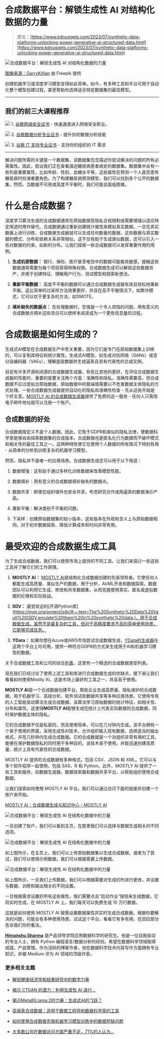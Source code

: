 # 合成数据平台：解锁生成性 AI 对结构化数据的力量

> 原文：[https://www.kdnuggets.com/2023/07/synthetic-data-platforms-unlocking-power-generative-ai-structured-data.html](https://www.kdnuggets.com/2023/07/synthetic-data-platforms-unlocking-power-generative-ai-structured-data.html)

![合成数据平台：解锁生成性 AI 对结构化数据的力量](../Images/41df866de53a1c796dd3b517b32012d5.png)

[图像来源：GarryKillian](https://www.freepik.com/free-vector/big-data-background_9136685.htm#page=2&query=Synthetic%20Data&position=22&from_view=search&track=ais) 由 Freepik 提供

创建机器学习或深度学习模型变得如此简单。如今，有多种工具和平台可用于自动化整个模型创建过程，甚至帮助你选择适合特定数据集的最佳模型。

* * *

## 我们的前三大课程推荐

![](../Images/0244c01ba9267c002ef39d4907e0b8fb.png) 1\. [谷歌网络安全证书](https://www.kdnuggets.com/google-cybersecurity) - 快速通道进入网络安全职业。

![](../Images/e225c49c3c91745821c8c0368bf04711.png) 2\. [谷歌数据分析专业证书](https://www.kdnuggets.com/google-data-analytics) - 提升你的数据分析技能

![](../Images/0244c01ba9267c002ef39d4907e0b8fb.png) 3\. [谷歌 IT 支持专业证书](https://www.kdnuggets.com/google-itsupport) - 支持你的组织的 IT 需求

* * *

解决问题所需的关键是一个数据集，该数据集包含描述你尝试解决的问题的所有必需属性。因此，假设我们正在查看描述糖尿病患者病史的数据集。数据集中会有一些列是重要属性，比如年龄、性别、血糖水平等，这些属性在预测一个人是否患有糖尿病时扮演重要角色。为了构建糖尿病预测模型，我们可以找到多个公开的数据集。然而，当数据不可用或高度不平衡时，我们可能会面临困难。

# 什么是合成数据？

深度学习算法生成的合成数据通常在原始数据受隐私合规限制或需要增强以适应特定用途时用作替代。合成数据通过重新创建统计属性来模拟真实数据。一旦在真实数据上进行训练，合成数据生成器就可以生成任何数量的数据，这些数据与真实数据的模式、分布和依赖关系非常相似。这不仅有助于生成类似数据，还可以引入一些对数据的约束，如新的分布。让我们探索一些合成数据可以发挥重要作用的用例。

1.  **生成机密数据：** 银行、保险、医疗甚至电信中的数据可能极其敏感。接触这些数据通常需要为每个项目获得特殊权限。合成数据生成可以解锁这些数据资产，并用于创建特征、理解用户行为、测试模型和探索新想法。

1.  **重新平衡数据：** 高度不平衡的数据可以通过合成数据生成器有效且轻松地重新平衡。这比简单的过采样方法效果更好，并且在高不平衡情况下，如欺诈模式，它可以优于更复杂的方法，如SMOTE。

1.  **填补缺失的数据点：** 在处理数据时，空值是一个令人烦恼的问题。用有意义的合成数据点填补这些空白可以使样本阅读成为一个更有信息量的过程。

# 合成数据是如何生成的？

生成式AI模型在合成数据生产中至关重要，因为它们是专门在原始数据集上训练的，可以复制其特征和统计属性。生成式AI模型，如生成对抗网络（GANs）或变分自编码器（VAEs），理解底层数据并生成逼真且具有代表性的合成实例。

目前有许多开源和闭源的合成数据生成器，有些比其他的更好。在评估合成数据生成器的性能时，重要的是要关注两个方面：准确性和隐私。准确性需要高，但合成数据不应过度拟合原始数据，原始数据中的极端值需要以不危害数据主体隐私的方式处理。一些合成数据生成器提供自动化的隐私和准确性检查 - 先从这些开始是个好主意。[MOSTLY AI 的合成数据生成器](https://mostly.ai/synthetic-data-platform/generate-synthetic-data)提供了免费的这一服务 - 任何人只需用电子邮件地址就可以注册一个账户。

## 合成数据的好处

合成数据按定义不是个人数据。因此，它免于GDPR和类似的隐私法律，使数据科学家能够自由探索数据集的合成版本。合成数据也是匿名化行为数据而不破坏模式和相关性的最佳工具之一。这两种特性使它在使用个人数据的所有情况下特别有用 - 从简单的分析到训练复杂的机器学习模型。

然而，隐私并不是唯一的应用场景。合成数据生成还可以用于以下用途：

1.  数据增强：这有助于通过多样化训练数据来改善模型性能。

1.  数据填补：用有意义的合成数据填补缺失的数据点。

1.  数据共享：即使在组织墙外也安全共享。考虑研究合作或用逼真的数据演示产品。

1.  重新平衡：解决类别不平衡的问题。

1.  下采样：创建原始数据集的较小版本，这些版本在外观和含义上与原始数据相同。对于初步数据探索、降低计算成本和时间非常有用。

# 最受欢迎的合成数据生成工具

为了生成合成数据，我们可以使用市场上提供的不同工具。让我们来探讨一些这些工具并了解它们的工作原理。

1.  **MOSTLY AI：** [MOSTLY AI](https://mostly.ai/)是结构化合成数据创建的先驱领导者。它使任何人都能生成高质量、类似生产的数据，用于分析、AI/ML开发和数据探索。数据团队可以利用它生成、修改和共享数据集，从而克服使用真实、匿名或虚拟数据的伦理和实际挑战。

1.  **SDV：** 最受欢迎的[开源Python库](https://pypi.org/project/sdv/#:~:text=The%20Synthetic%20Data%20Vault%20(SDV,emulate%20them%20in%20synthetic%20data.)，用于合成数据生成。虽然不是最复杂的工具，但对于高精度要求不高的简单使用场景，它能够完成任务。

1.  **YData：** 如果你想在Azure或AWS市场尝试合成数据生成，[YData的生成器](https://ydata.ai/ydata-fabric-free-trial)在这两个平台上均可用，提供一种符合GDPR的方式来生成用于AI和机器学习模型的数据。

关于合成数据工具和公司的综合[列表](https://syntheticdata.carrd.co/)，这里有一个精选的合成数据类型列表。

现在我们已经讨论了使用上述工具和库进行合成数据生成的优缺点，接下来让我们看看如何使用Mostly AI，这是市场上最好的工具之一，并且易于使用。

**MOSTLY AI**是一个合成数据创建平台，帮助企业生成高质量、隐私保护的合成数据，用于机器学习、高级分析、软件测试和数据共享等多种应用场景。它使用专有的人工智能驱动算法生成合成数据，该算法学习原始数据的统计特征，如相关性、分布和属性。这使得**MOSTLY AI**能够生成在统计上代表实际数据的合成数据，同时保护数据主体的隐私。

它的合成数据不仅是私密的，而且使用简单，可以在几分钟内生成。该平台拥有一个易于使用的界面，采用生成性AI技术，允许组织输入现有数据，选择适当的输出格式，并在几秒钟内生成合成数据。它的合成数据是一个对组织非常有用的工具，能够在保护数据隐私的同时用于多种目的。该技术易于使用，并能迅速创建高质量、统计上具有代表性的合成数据。

MOSTLY AI 提供的合成数据有多种格式，包括 CSV、JSON 和 XML。它可以与多个软件程序一起使用，包括 SAS、R 和 Python。此外，MOSTLY AI 提供了一些工具和服务，如数据生成器、数据探索器和数据共享平台，以帮助组织使用合成数据。

让我们探索如何使用 MOSTLY AI 平台。我们可以通过访问下面的链接并创建一个账户来开始。

[MOSTLY AI：合成数据生成与知识中心 - MOSTLY AI](https://mostly.ai/)

![合成数据平台：解锁生成性 AI 在结构化数据中的力量](../Images/954cf53238526ee7cdc1736e243d8a7e.png)

一旦创建了账户，我们可以看到主页，在那里我们可以选择与数据生成相关的不同选项。

![合成数据平台：解锁生成性 AI 在结构化数据中的力量](../Images/2fc95c423d9a581691391fe901f6e75c.png)

如上图所示，在主页上，我们可以上传原始数据集以生成合成数据，或者为了尝试，我们可以使用示例数据。我们可以根据需要上传数据。

![合成数据平台：解锁生成性 AI 在结构化数据中的力量](../Images/7133ad54b0c37e6acff832b5a35ccb66.png)

如上图所示，一旦我们上传数据，我们可以根据需要对生成的列进行更改，并设置与数据、训练和输出相关的不同设置。

一旦根据需求设置好所有这些属性，我们需要点击“启动作业”按钮来生成数据，它将实时生成。在 MOSTLY AI 上，我们每天可以免费生成 10 万行数据。

这就是如何使用 MOSTLY AI 按需设置数据属性并实时生成合成数据。根据你要解决的问题，可能会有多种使用场景。试试这个平台，看看它有多有用，在回应部分告诉我们你的看法。

**[Himanshu Sharma](https://www.linkedin.com/in/himanshusharmads/)** 是产品领导学院应用数据科学的研究生。他是一位自我驱动的专业人士，拥有 Python 编程语言/数据分析的经验。希望在数据科学领域取得成就。产品管理。作为活跃的博客作者，他在数据科学技术内容写作方面拥有专业知识，并被 Medium 评为 AI 领域的顶级作家。

### 更多相关主题

+   [解锁健康经济学和结果研究中的数字力量](https://www.kdnuggets.com/2023/07/unlocking-power-numbers-health-economics-outcomes-research.html)

+   [揭示 CTGAN 的潜力：利用生成性 AI 进行…](https://www.kdnuggets.com/2023/04/unveiling-potential-ctgan-harnessing-generative-ai-synthetic-data.html)

+   [揭示Meta的Llama 2的力量：生成式AI的飞跃？](https://www.kdnuggets.com/2023/07/unveiling-power-metas-llama-2-leap-forward-generative-ai.html)

+   [高保真合成数据：适用于数据工程师和数据科学家的工具](https://www.kdnuggets.com/2022/tonic-high-fidelity-synthetic-data-engineers-scientists-alike.html)

+   [如何使用合成数据克服机器学习模型训练中的数据短缺问题](https://www.kdnuggets.com/2022/03/synthetic-data-overcome-data-shortages-machine-learning-model-training.html)

+   [大多数公司在数据访问方面严重不足，71%的人认为…](https://www.kdnuggets.com/2023/07/mostly-data-access-severely-lacking-synthetic-data-help.html)
